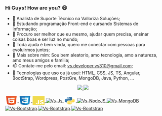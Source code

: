 ### Hi Guys! How are you? 😄


- 🔭 Analista de Suporte Técnico na Valloriza Soluções;
- 🌱 Estudando programação Front-end e cursando Sistemas de Informação;
- 👯 Procuro ser melhor que eu mesmo, ajudar quem precisa, ensinar coisas boas e ser luz no mundo;
- 🤔 Toda ajuda é bem vinda, quero me conectar com pessoas para evoluirmos juntos; 
- 💬 Mais sobre mim: Sou bem aleatorio, amo tecnologia, amo a natureza, amo meus amigos e familia;
- 📫 Contate-me pelo email: vs.developer.vs310@gmail.com;
- 🧐 Tecnologias que uso ou já usei: HTML, CSS, JS, TS, Angular, BootStrap, Wordpress, PostGre, MongoDB, Java, Python, ...

<div align="center">
  <a href="https://github.com/victorvssouza">
  <img height="180em" src="https://github-readme-stats.vercel.app/api?username=victorvssouza&show_icons=true&theme=radical&include_all_commits=true&count_private=true"/>
  <img height="180em" src="https://github-readme-stats.vercel.app/api/top-langs/?username=victorvssouza&layout=compact&langs_count=7&theme=radical"/>
</div>
<div style="display: inline_block"><br>
  <img align="center" alt="Vs-HTML" height="30" width="40" src="https://raw.githubusercontent.com/devicons/devicon/master/icons/html5/html5-original.svg">
  <img align="center" alt="Vs-CSS" height="30" width="40" src="https://raw.githubusercontent.com/devicons/devicon/master/icons/css3/css3-original.svg">
  <img align="center" alt="Vs-Js" height="30" width="40" src="https://raw.githubusercontent.com/devicons/devicon/master/icons/javascript/javascript-plain.svg">
  <img align="center" alt="Vs-Js" height="30" width="40" src="https://upload.wikimedia.org/wikipedia/commons/4/4c/Typescript_logo_2020.svg">
  <img align="center" alt="VS-Python" height="30" width="40" src="https://raw.githubusercontent.com/devicons/devicon/master/icons/python/python-original.svg">
  <img align="center" alt="Vs-NodeJS" height="30" width="40" src="https://cdn.jsdelivr.net/gh/devicons/devicon/icons/nodejs/nodejs-original-wordmark.svg">
  <img align="center" alt="Vs-MongoDB" height="30" width="40" src="https://cdn.jsdelivr.net/gh/devicons/devicon/icons/mongodb/mongodb-original-wordmark.svg">
  <img align="center" alt="Vs-Bootstrap" height="30" width="40" src="https://cdn.jsdelivr.net/gh/devicons/devicon/icons/bootstrap/bootstrap-plain-wordmark.svg" >
  <img align="center" alt="Vs-Bootstrap" height="30" width="40" src="https://angular.io/assets/images/logos/angular/angular.svg" >
  <img align="center" alt="Vs-Bootstrap" height="30" width="40" src="https://upload.wikimedia.org/wikipedia/commons/thumb/2/29/Postgresql_elephant.svg/1985px-Postgresql_elephant.svg.png" />
</div>
